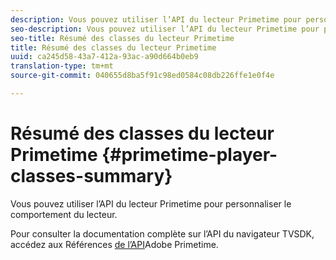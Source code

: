 ```yaml
---
description: Vous pouvez utiliser l’API du lecteur Primetime pour personnaliser le comportement du lecteur.
seo-description: Vous pouvez utiliser l’API du lecteur Primetime pour personnaliser le comportement du lecteur.
seo-title: Résumé des classes du lecteur Primetime
title: Résumé des classes du lecteur Primetime
uuid: ca245d58-43a7-412a-93ac-a90d664b0eb9
translation-type: tm+mt
source-git-commit: 040655d8ba5f91c98ed0584c08db226ffe1e0f4e

---
```



# Résumé des classes du lecteur Primetime {#primetime-player-classes-summary}

Vous pouvez utiliser l’API du lecteur Primetime pour personnaliser le comportement du lecteur.

Pour consulter la documentation complète sur l’API du navigateur TVSDK, accédez aux Références [de l’API](https://help.adobe.com/en_US/primetime/api/index.html#api-Adobe_Primetime_API_References)Adobe Primetime.
